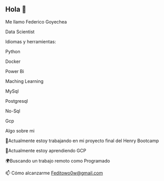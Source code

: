 ## Hola 👋

Me llamo Federico Goyechea

Data Scientist

Idiomas y herramientas:

Python

Docker

Power Bi

Maching Learning

MySql

Postgresql

No-Sql

Gcp


Algo sobre mi

🔭Actualmente estoy trabajando en mi proyecto final del Henry Bootcamp

🌱Actualmente estoy aprendiendo GCP

🌍Buscando un trabajo remoto como Programado

📫 Cómo alcanzarme Feditowo0w@gmail.com
